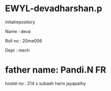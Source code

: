 # EWYL-devadharshan.p
initalrepository

Name : deva

Roll no : 20me006

Dept : mech

father name: Pandi.N
FR
=======
hostel no : 214
s subash
harin jayapathy